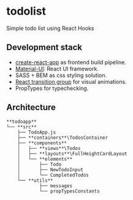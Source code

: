 # todolist
Simple todo list using React Hooks

## Development stack
- [create-react-app](https://github.com/facebook/create-react-app) as frontend build pipeline.
- [Material-UI](https://material-ui.com/): React UI framework.
- SASS + BEM as css styling solution.
- [React transition group](https://reactcommunity.org/react-transition-group/) for visual animations.
- PropTypes for typechecking.

## Architecture
```
**todoapp**
└── **src**
    ├── TodoApp.js
    ├── **containers**\TodosContainer
    ├── **components** 
    │   ├── **views**\Todos
    │   ├── **layouts**\FullHeightCardLayout
    │   └── **elements**
    │       ├── Todo
    │       ├── NewTodoInput
    │       └── CompletedTodos
    └── **utils**
            ├── messages
            └── propTypesConstants    
```
